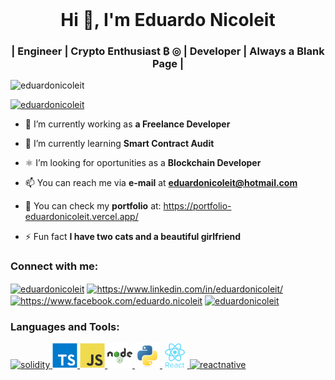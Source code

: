 
<img src="https://steamuserimages-a.akamaihd.net/ugc/2438013375536940927/D370DBF7BFC83ED36F783F08A598FFF3E71A1D61/?imw=5000&imh=5000&ima=fit&impolicy=Letterbox&imcolor=%23000000&letterbox=false" alt="">

<h1 align="center">Hi 👋, I'm Eduardo Nicoleit</h1>
<h3 align="center">| Engineer | Crypto Enthusiast ₿ ◎ | Developer | Always a Blank Page |</h3>

<p align="left"> <img src="https://komarev.com/ghpvc/?username=eduardonicoleit&label=Profile%20views&color=0e75b6&style=flat" alt="eduardonicoleit" /> </p>

<p align="left"> <a href="https://twitter.com/eduardonicoleit" target="blank"><img src="https://img.shields.io/twitter/follow/eduardonicoleit?logo=twitter&style=for-the-badge" alt="eduardonicoleit" /></a> </p>

- 🔭 I’m currently working as **a Freelance Developer**

- 🌱 I’m currently learning **Smart Contract Audit**

- ⚛️ I’m looking for oportunities as a **Blockchain Developer**

- 📫 You can reach me via **e-mail** at **eduardonicoleit@hotmail.com**

- 💼 You can check my **portfolio** at: https://portfolio-eduardonicoleit.vercel.app/

- ⚡ Fun fact **I have two cats and a beautiful girlfriend**



<h3 align="left">Connect with me:</h3>
<p align="left">
<a href="https://twitter.com/eduardonicoleit" target="blank"><img align="center" src="https://raw.githubusercontent.com/rahuldkjain/github-profile-readme-generator/master/src/images/icons/Social/twitter.svg" alt="eduardonicoleit" height="30" width="40" /></a>
<a href="https://www.linkedin.com/in/eduardonicoleit/" target="blank"><img align="center" src="https://raw.githubusercontent.com/rahuldkjain/github-profile-readme-generator/master/src/images/icons/Social/linked-in-alt.svg" alt="https://www.linkedin.com/in/eduardonicoleit/" height="30" width="40" /></a>
<a href="https://www.facebook.com/eduardo.nicoleit" target="blank"><img align="center" src="https://raw.githubusercontent.com/rahuldkjain/github-profile-readme-generator/master/src/images/icons/Social/facebook.svg" alt="https://www.facebook.com/eduardo.nicoleit" height="30" width="40" /></a>
<a href="https://instagram.com/eduardonicoleit" target="blank"><img align="center" src="https://raw.githubusercontent.com/rahuldkjain/github-profile-readme-generator/master/src/images/icons/Social/instagram.svg" alt="eduardonicoleit" height="30" width="40" /></a>
</p>

<h3 align="left">Languages and Tools:</h3>
<p align="left">
  <a href="https://soliditylang.org/" target="_blank" rel="noreferrer"> <img        src="https://docs.soliditylang.org/en/latest/_images/solidity_logo.svg" alt="solidity" width="40" height="40"/> </a>
  <a href="https://www.typescriptlang.org/" target="_blank" rel="noreferrer"> <img        src="https://raw.githubusercontent.com/devicons/devicon/master/icons/typescript/typescript-original.svg" alt="typescript" width="40" height="40"/> </a>
  <a href="https://developer.mozilla.org/en-US/docs/Web/JavaScript" target="_blank" rel="noreferrer"> <img src="https://raw.githubusercontent.com/devicons/devicon/master/icons/javascript/javascript-original.svg" alt="javascript" width="40" height="40"/> </a> 
  <a href="https://nodejs.org" target="_blank" rel="noreferrer"> <img src="https://raw.githubusercontent.com/devicons/devicon/master/icons/nodejs/nodejs-original-wordmark.svg" alt="nodejs" width="40" height="40"/> </a>   
  <a href="https://www.python.org" target="_blank" rel="noreferrer"> <img src="https://raw.githubusercontent.com/devicons/devicon/master/icons/python/python-original.svg" alt="python" width="40" height="40"/> </a> 
  <a href="https://reactjs.org/" target="_blank" rel="noreferrer"> <img src="https://raw.githubusercontent.com/devicons/devicon/master/icons/react/react-original-wordmark.svg" alt="react" width="40" height="40"/> </a> 
  <a href="https://reactnative.dev/" target="_blank" rel="noreferrer"> <img src="https://reactnative.dev/img/header_logo.svg" alt="reactnative" width="40" height="40"/> </a> </p>
